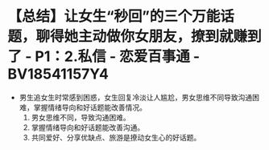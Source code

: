 # 【总结】让女生“秒回”的三个万能话题，聊得她主动做你女朋友，撩到就赚到了 - P1：2.私信 - 恋爱百事通 - BV18541157Y4

-   男生追女生时常感到困惑，女生回复冷淡让人尴尬，男女思维不同导致沟通困难，掌握情绪导向和好话题能改善情况。
    1.  男女思维不同，导致沟通困难。
    2.  掌握情绪导向和好话题能改善沟通。
    3.  共同爱好、分享优缺点、旅游是撩动女生心的好话题。